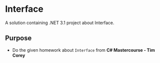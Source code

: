 # Interface
A solution containing .NET 3.1 project about Interface.

## Purpose
- Do the given homework about `Interface` from **C# Mastercourse - Tim Corey**